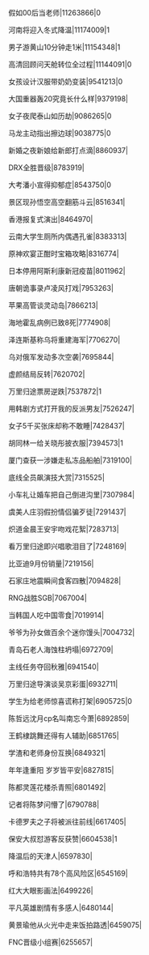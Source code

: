 假如00后当老师|11263866|0

河南将迎入冬式降温|11174009|1

男子游黄山10分钟走1米|11154348|1

高清回顾问天舱转位全过程|11144091|0

女孩设计汉服带奶奶变装|9541213|0

大国重器轰20究竟长什么样|9379198|

女子夜爬泰山如历劫|9086265|0

马龙主动指出擦边球|9038775|0

新婚之夜新娘给新郎打点滴|8860937|

DRX全胜晋级|8783919|

大考潘小宣得抑郁症|8543750|0

景区现孙悟空高空翻筋斗云|8516341|

香港报复式演出|8464970|

云南大学生厕所内偶遇孔雀|8383313|

原神欢宴正酣时宝箱攻略|8316774|

日本停用阿斯利康新冠疫苗|8011962|

唐朝诡事录卢凌风打戏|7953263|

苹果高管谈灵动岛|7866213|

海地霍乱病例已致8死|7774908|

泽连斯基称乌将重建海军|7706270|

乌对俄军发动多次空袭|7695844|

虚颜结局反转|7620702|

万里归途票房逆跌|7537872|1

用韩剧方式打开我的反派男友|7526247|

女子5千买张床却称不敢睡|7428437|

胡同林一给关晓彤披衣服|7394573|1

厦门查获一涉嫌走私冻品船舶|7319100|

底线全员飙演技大赏|7315525|

小车礼让婚车把自己倒进沟里|7307984|

虞美人庄羽假扮情侣骗歹徒|7291437|

炽道金晨王安宇吻戏花絮|7283713|

看万里归途即兴唱歌泪目了|7248169|

比亚迪9月份销量|7219156|

石家庄地震瞬间食客四散|7094828|

RNG战胜SGB|7067004|

当韩国人吃中国零食|7019914|

爷爷为孙女做百余个迷你馒头|7004732|

青岛石老人海蚀柱坍塌|6972709|

主线任务夺回秋雅|6941540|

万里归途导演谈吴京彩蛋|6932711|

学生为给老师惊喜谎称打架|6905725|0

陈哲远沈月cp名叫南忘今萧|6892859|

王鹤棣跳舞还得有人辅助|6851765|

学渣和老师身份互换|6849321|

年年逢重阳 岁岁皆平安|6827815|

陈都灵莲花楼杀青照|6801492|

记者将陈梦问懵了|6790788|

卡德罗夫之子将被派往前线|6617405|

保安大叔怼游客反获赞|6604538|1

降温后的天津人|6597830|

呼和浩特共有78个高风险区|6545169|

红大大眼影画法|6499226|

平凡英雄剧情有多感人|6480144|

黄景瑜他从火光中走来饭拍路透|6459075|

FNC晋级小组赛|6255657|

